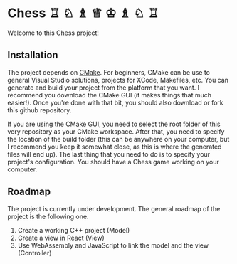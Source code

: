 # Chess ♖ ♘ ♗ ♕ ♔ ♗ ♘ ♖

Welcome to this Chess project!

## Installation
The project depends on [CMake](https://cmake.org/install/). For beginners, CMake can be use to general Visual Studio solutions, projects for XCode, Makefiles, etc. You can generate and build your project from the platform that you want. I recommend you download the CMake GUI (it makes things that much easier!). Once you're done with that bit, you should also download or fork this github repository. 

If you are using the CMake GUI, you need to select the root folder of this very repository as your CMake workspace. After that, you need to specify the location of the build folder (this can be anywhere on your computer, but I recommend you keep it somewhat close, as this is where the generated files will end up). The last thing that you need to do is to specify your project's configuration. You should have a Chess game working on your computer.

## Roadmap
The project is currently under development. The general roadmap of the project is the following one.
1. Create a working C++ project (Model)
2. Create a view in React (View)
3. Use WebAssembly and JavaScript to link the model and the view (Controller)
